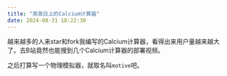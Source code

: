 ```yaml
---
title: "蒸蒸日上的Calcium计算器"
date: 2024-08-31 18:22:30
---
```


越来越多的人来star和fork我编写的Calcium计算器，看得出来用户量越来越大了。去B站竟然也能搜到几个Calcium计算器的部署视频。

之后打算写一个物理模拟器，就取名叫`motive`吧。
